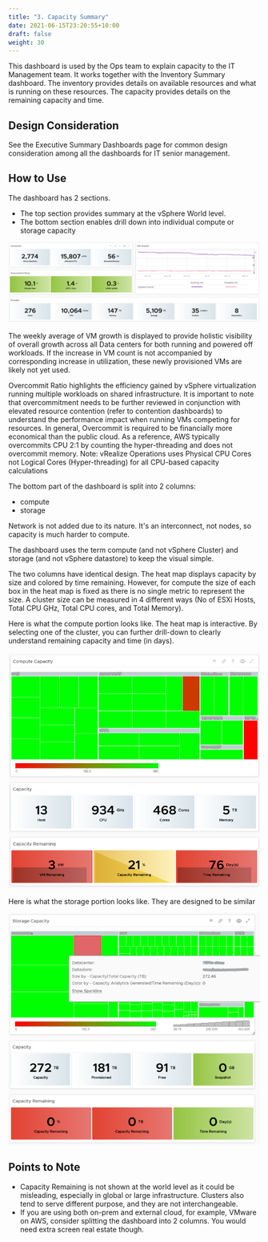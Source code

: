 ```yaml
---
title: "3. Capacity Summary"
date: 2021-06-15T23:20:55+10:00
draft: false
weight: 30
---
```


This dashboard is used by the Ops team to explain capacity to the IT Management team. It works together with the Inventory Summary dashboard. The inventory provides details on available resources and what is running on these resources. The capacity provides details on the remaining capacity and time.

## Design Consideration

See the Executive Summary Dashboards page for common design consideration among all the dashboards for IT senior management.

## How to Use

The dashboard has 2 sections.

- The top section provides summary at the vSphere World level.
- The bottom section enables drill down into individual compute or storage capacity

![Exec Drilldown](3.7.3-fig-1.png)

The weekly average of VM growth is displayed to provide holistic visibility of overall growth across all Data centers for both running and powered off workloads. If the increase in VM count is not accompanied by corresponding increase in utilization, these newly provisioned VMs are likely not yet used.

Overcommit Ratio highlights the efficiency gained by vSphere virtualization running multiple workloads on shared infrastructure. It is important to note that overcommitment needs to be further reviewed in conjunction with elevated resource contention (refer to contention dashboards) to understand the performance impact when running VMs competing for resources. In general, Overcommit is required to be financially more economical than the public cloud. As a reference, AWS typically overcommits CPU 2:1 by counting the hyper-threading and does not overcommit memory. Note: vRealize Operations uses Physical CPU Cores not Logical Cores (Hyper-threading) for all CPU-based capacity calculations

The bottom part of the dashboard is split into 2 columns:

- compute 
- storage

Network is not added due to its nature. It's an interconnect, not nodes, so capacity is much harder to compute.

The dashboard uses the term compute (and not vSphere Cluster) and storage (and not vSphere datastore) to keep the visual simple.

The two columns have identical design. The heat map displays capacity by size and colored by time remaining. However, for compute the size of each box in the heat map is fixed as there is no single metric to represent the size. A cluster size can be measured in 4 different ways (No of ESXi Hosts, Total CPU GHz, Total CPU cores, and Total Memory).

Here is what the compute portion looks like. The heat map is interactive. By selecting one of the cluster, you can further drill-down to clearly understand remaining capacity and time (in days).

![Compute Heatmap](3.7.3-fig-2.png)

Here is what the storage portion looks like. They are designed to be similar

![Storage Heatmap](3.7.3-fig-3.png)

## Points to Note

- Capacity Remaining is not shown at the world level as it could be misleading, especially in global or large infrastructure. Clusters also tend to serve different purpose, and they are not interchangeable.
- If you are using both on-prem and external cloud, for example, VMware on AWS, consider splitting the dashboard into 2 columns. You would need extra screen real estate though.